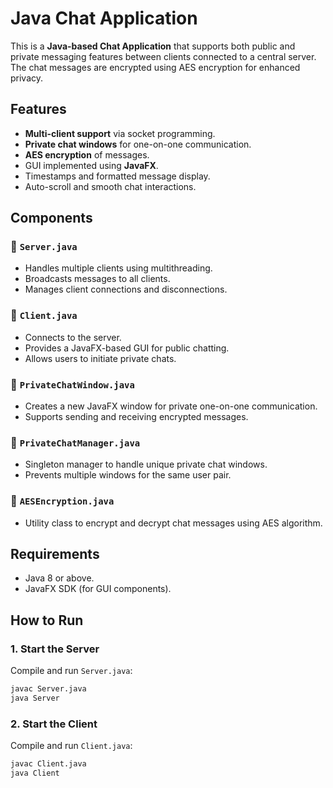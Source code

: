 # Java Chat Application

This is a **Java-based Chat Application** that supports both public and private messaging features between clients connected to a central server. The chat messages are encrypted using AES encryption for enhanced privacy.

## Features

- **Multi-client support** via socket programming.
- **Private chat windows** for one-on-one communication.
- **AES encryption** of messages.
- GUI implemented using **JavaFX**.
- Timestamps and formatted message display.
- Auto-scroll and smooth chat interactions.

## Components

### 🔹 `Server.java`
- Handles multiple clients using multithreading.
- Broadcasts messages to all clients.
- Manages client connections and disconnections.

### 🔹 `Client.java`
- Connects to the server.
- Provides a JavaFX-based GUI for public chatting.
- Allows users to initiate private chats.

### 🔹 `PrivateChatWindow.java`
- Creates a new JavaFX window for private one-on-one communication.
- Supports sending and receiving encrypted messages.

### 🔹 `PrivateChatManager.java`
- Singleton manager to handle unique private chat windows.
- Prevents multiple windows for the same user pair.

### 🔹 `AESEncryption.java`
- Utility class to encrypt and decrypt chat messages using AES algorithm.

## Requirements

- Java 8 or above.
- JavaFX SDK (for GUI components).

## How to Run

### 1. Start the Server
Compile and run `Server.java`:
```bash
javac Server.java
java Server
```
### 2. Start the Client
Compile and run `Client.java`:
```bash
javac Client.java
java Client
```

